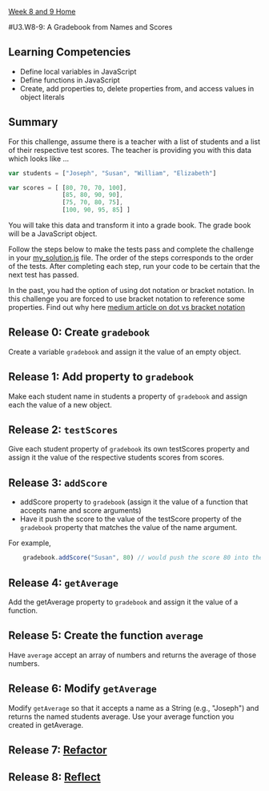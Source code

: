 [Week 8 and 9 Home](../../)

#U3.W8-9: A Gradebook from Names and Scores

## Learning Competencies
- Define local variables in JavaScript
- Define functions in JavaScript
- Create, add properties to, delete properties from, and access values in object literals

## Summary
For this challenge, assume there is a teacher with a list of students and a list of their respective test scores.  The teacher is providing you with this data which looks like ...

```javascript
var students = ["Joseph", "Susan", "William", "Elizabeth"]

var scores = [ [80, 70, 70, 100],
               [85, 80, 90, 90],
               [75, 70, 80, 75],
               [100, 90, 95, 85] ]
```

You will take this data and transform it into a grade book.  The grade book will be a JavaScript object.

Follow the steps below to make the tests pass and complete the challenge in your [my_solution.js](my_solution.js) file.  The order of the steps
corresponds to the order of the tests.  After completing each step, run your code to be certain that the next test has passed.

In the past, you had the option of using dot notation or bracket notation. In this challenge you are forced to use bracket notation to reference some properties. Find out why here [medium article on dot vs bracket notation](https://medium.com/@prufrock123/js-dot-notation-vs-bracket-notation-797c4e34f01d)


## Release 0: Create `gradebook`

Create a variable `gradebook` and assign it the value of an empty object.

## Release 1: Add property to `gradebook`

Make each student name in students a property of `gradebook` and assign each the value of a new object.

## Release 2: `testScores`

Give each student property of `gradebook` its own testScores property and assign it the value of the respective students scores from scores.

## Release 3: `addScore`

- addScore property to `gradebook` (assign it the value of a function that accepts name and score arguments)
- Have it push the score to the value of the testScore property of the `gradebook` property that matches the value of the name argument.

For example,
```javascript
    gradebook.addScore("Susan", 80) // would push the score 80 into the value of gradebook.Susan.testScores.
```
## Release 4: `getAverage`

Add the getAverage property to `gradebook` and assign it the value of a function.

## Release 5: Create the function  `average`

Have `average` accept an array of numbers and returns the average of those numbers.

## Release 6: Modify `getAverage`

Modify `getAverage` so that it accepts a name as a String (e.g., "Joseph") and returns the named students average. Use your average function you created in getAverage.

## Release 7: [Refactor](https://github.com/Devbootcamp/phase-0-handbook/blob/master/coding-references/refactoring.md)

## Release 8: [Reflect](https://github.com/Devbootcamp/phase-0-handbook/blob/master/coding-references/reflection-guidelines.md)